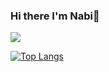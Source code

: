 ### Hi there I'm Nabi👋

<img src="https://github-readme-stats.vercel.app/api?username=nebinebili&show_icons=true&theme=dark"/>

[![Top Langs](https://github-readme-stats.vercel.app/api/top-langs/?username=nebinebili&layout=compact)](https://github.com/anuraghazra/github-readme-stats)

